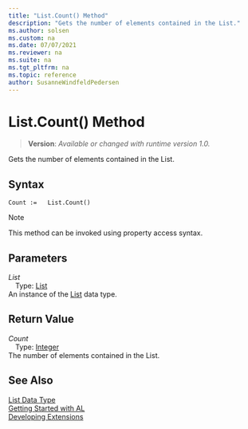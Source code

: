 ```yaml
---
title: "List.Count() Method"
description: "Gets the number of elements contained in the List."
ms.author: solsen
ms.custom: na
ms.date: 07/07/2021
ms.reviewer: na
ms.suite: na
ms.tgt_pltfrm: na
ms.topic: reference
author: SusanneWindfeldPedersen
---
```

[//]: # (START>DO_NOT_EDIT)
[//]: # (IMPORTANT:Do not edit any of the content between here and the END>DO_NOT_EDIT.)
[//]: # (Any modifications should be made in the .xml files in the ModernDev repo.)
# List.Count() Method
> **Version**: _Available or changed with runtime version 1.0._

Gets the number of elements contained in the List.


## Syntax
```AL
Count :=   List.Count()
```
> [!NOTE]
> This method can be invoked using property access syntax.

## Parameters
*List*  
&emsp;Type: [List](list-data-type.md)  
An instance of the [List](list-data-type.md) data type.  

## Return Value
*Count*  
&emsp;Type: [Integer](../integer/integer-data-type.md)  
The number of elements contained in the List.


[//]: # (IMPORTANT: END>DO_NOT_EDIT)
## See Also
[List Data Type](list-data-type.md)  
[Getting Started with AL](../../devenv-get-started.md)  
[Developing Extensions](../../devenv-dev-overview.md)